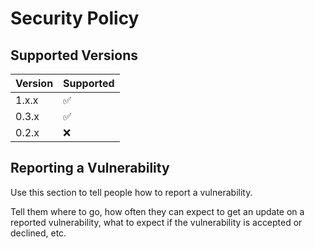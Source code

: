 # Security Policy

## Supported Versions

| Version | Supported          |
| ------- | ------------------ |
| 1.x.x   | :white_check_mark: |
| 0.3.x   | :white_check_mark: |
| 0.2.x   | :x:                |

## Reporting a Vulnerability

Use this section to tell people how to report a vulnerability.

Tell them where to go, how often they can expect to get an update on a
reported vulnerability, what to expect if the vulnerability is accepted or
declined, etc.
